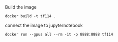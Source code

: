 Build the image
```
docker build -t tf114 .
```

connect the image to jupyternotebook
```
docker run --gpus all --rm -it -p 8888:8888 tf114
```

